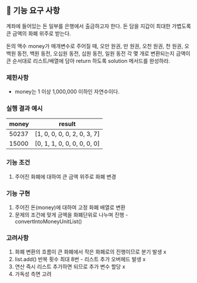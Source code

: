 ## 🚀 기능 요구 사항

계좌에 들어있는 돈 일부를 은행에서 출금하고자 한다. 돈 담을 지갑이 최대한 가볍도록 큰 금액의 화폐 위주로 받는다.

돈의 액수 money가 매개변수로 주어질 때, 오만 원권, 만 원권, 오천 원권, 천 원권, 오백원 동전, 백원 동전, 오십원 동전, 십원 동전, 일원 동전 각 몇 개로 변환되는지 금액이 큰 순서대로 리스트/배열에 담아 return 하도록 solution 메서드를 완성하라.

### 제한사항

- money는 1 이상 1,000,000 이하인 자연수이다.

### 실행 결과 예시

| money | result |
| --- | --- |
| 50237	| [1, 0, 0, 0, 0, 2, 0, 3, 7] |
| 15000	| [0, 1, 1, 0, 0, 0, 0, 0, 0] |

### 기능 조건
1. 주어진 화폐에 대하여 큰 금액 위주로 화폐 변경

### 기능 구현
1. 주어진 돈(money)에 대하여 고정 화폐 배열로 변환
2. 문제의 조건에 맞게 금액을 화폐단위로 나누며 진행 - convertIntoMoneyUnitList()

### 고려사항
1. 화폐 변환의 흐름이 큰 화폐에서 작은 화폐로의 진행이므로 분기 발생 x
2. list.add() 반복 횟수 최대 8번 - 리스트 추가 오버헤드 발생 x
3. 연산 즉시 리스트 추가하면 되므로 추가 변수 할당 x
4. 가독성 측면 고려